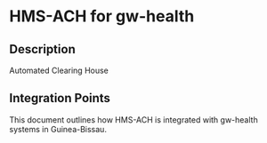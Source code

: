 # HMS-ACH for gw-health

## Description

Automated Clearing House

## Integration Points

This document outlines how HMS-ACH is integrated with gw-health systems in Guinea-Bissau.
